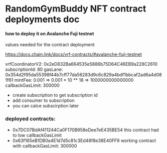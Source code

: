 # RandomGymBuddy NFT contract deployments doc

#### how to deploy it on Avalanche Fuji testnet

values needed for the contract deployment

https://docs.chain.link/docs/vrf-contracts/#avalanche-fuji-testnet

vrfCoordinatorV2: 0x2eD832Ba664535e5886b75D64C46EB9a228C2610
subscriptionId: 80
gasLane: 0x354d2f95da55398f44b7cff77da56283d9c6c829a4bdf1bbcaf2ad6a4d081f61
mintFee: 0.001 => 0.001 * 10 ** 18 => 1000000000000000
callbackGasLimit: 300000

- create subscription to get subscription id
- add consumer to subscription
- you can calce subscirption later

### deployed contracts:
- 0x7DC07BdAf411244Ca0F170B958eDee7eE435BE54
this contract had to low callbackGasLimit
- 0x63f165eB1DB0a4E1d7d5c81c3Ed48f8e38E40FF9
working contract with 
callbackGasLimit: 300000

